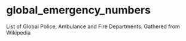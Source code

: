 # global_emergency_numbers
List of Global Police, Ambulance and Fire Departments. Gathered from Wikipedia
